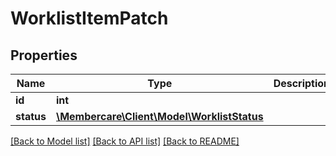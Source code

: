 # WorklistItemPatch

## Properties
Name | Type | Description | Notes
------------ | ------------- | ------------- | -------------
**id** | **int** |  | [optional] 
**status** | [**\Membercare\Client\Model\WorklistStatus**](WorklistStatus.md) |  | [optional] 

[[Back to Model list]](../../README.md#documentation-for-models) [[Back to API list]](../../README.md#documentation-for-api-endpoints) [[Back to README]](../../README.md)

